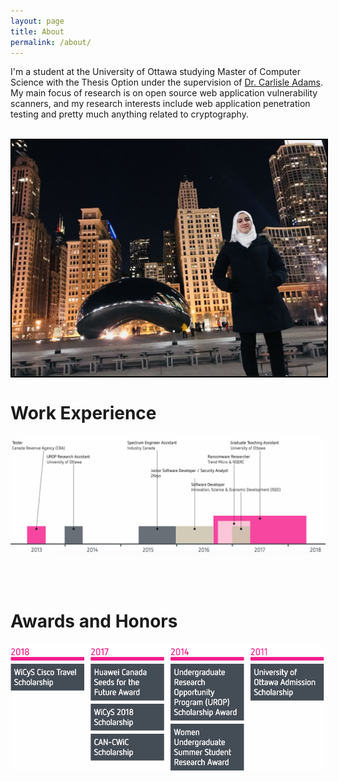```yaml
---
layout: page
title: About
permalink: /about/
---
```

<style>
.rect {
  border-radius: 50%;
}
</style>

<div>

I'm a student at the University of Ottawa studying Master of Computer Science with the Thesis Option under the supervision of <a href="http://www.site.uottawa.ca/~cadams/" target="_blank">Dr. Carlisle Adams</a>. My main focus of research is on open source web application vulnerability scanners, and my research interests include web application penetration testing and pretty much anything related to cryptography. 
</div> 
<br>
<img src="/images/profile-picture.jpg" align="middle" style="border: 2px solid black"/>

<br>

<h1> <b> Work Experience </b>	</h1>
<div>

<img src="/images/work.png"  /></div>

<br><br>
<h1><b>Awards and Honors</b></h1>	
<div>

<img src="/images/awards.png"  /></div>


